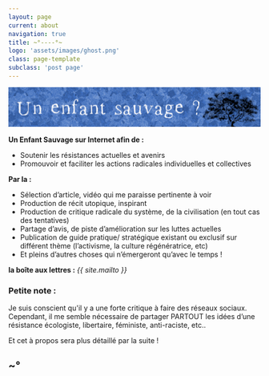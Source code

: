 ```yaml
---
layout: page
current: about
navigation: true
title: ~°----°~
logo: 'assets/images/ghost.png'
class: page-template
subclass: 'post page'
---
```


![Page](/assets/images/bandeau_min.png)


**Un Enfant Sauvage sur Internet afin de :**

* Soutenir les résistances actuelles et avenirs
* Promouvoir et faciliter les actions radicales individuelles et collectives

**Par la :**

* Sélection d’article, vidéo qui me paraisse pertinente à voir
* Production de récit utopique, inspirant
* Production de critique radicale du système, de la civilisation (en tout cas des tentatives)
* Partage d’avis, de piste d’amélioration sur les luttes actuelles
* Publication de guide pratique/ stratégique existant ou exclusif sur différent thème (l’activisme, la culture régénératrice, etc)
* Et pleins d’autres choses qui n’émergeront qu’avec le temps !

**la boîte aux lettres :** *{{ site.mailto }}*

### Petite note :
Je suis conscient qu'il y a une forte critique à faire des réseaux sociaux.
Cependant,
il me semble nécessaire de partager PARTOUT les idées d’une résistance écologiste, libertaire, féministe, anti-raciste, etc..

Et cet à propos sera plus détaillé par la suite ! 

## ~°
